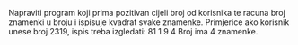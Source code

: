 Napraviti program koji prima pozitivan cijeli broj od korisnika te racuna broj znamenki u broju i ispisuje kvadrat svake znamenke.
Primjerice ako korisnik unese broj 2319, ispis treba izgledati:
81
1
9
4
Broj ima 4 znamenke.
